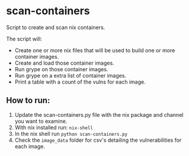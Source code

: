 # scan-containers

Script to create and scan nix containers.

The script will:
- Create one or more nix files that will be used to build one or more container images.
- Create and load those container images.
- Run grype on those container images.
- Run grype on a extra list of container images.
- Print a table with a count of the vulns for each image.

## How to run:

1. Update the scan-containers.py file with the nix package and channel you want to examine.
2. With nix installed run: `nix-shell`
3. In the nix shell run `python scan-containers.py`
4. Check the `image_data` folder for csv's detailing the vulnerabilities for each image.
